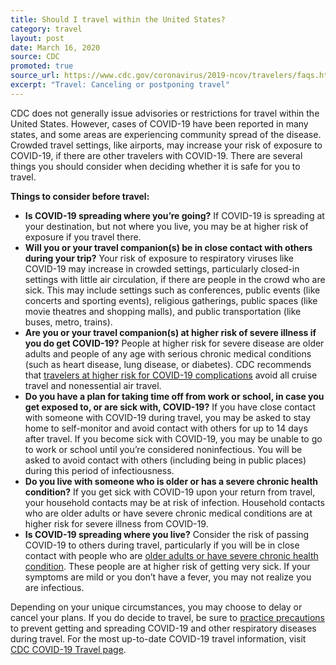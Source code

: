 ```yaml
---
title: Should I travel within the United States?
category: travel
layout: post
date: March 16, 2020
source: CDC
promoted: true
source_url: https://www.cdc.gov/coronavirus/2019-ncov/travelers/faqs.html
excerpt: "Travel: Canceling or postponing travel"
---
```


CDC does not generally issue advisories or restrictions for travel within the United States. However, cases of COVID-19 have been reported in many states, and some areas are experiencing community spread of the disease. Crowded travel settings, like airports, may increase your risk of exposure to COVID-19, if there are other travelers with COVID-19. There are several things you should consider when deciding whether it is safe for you to travel.

**Things to consider before travel:**
* **Is COVID-19 spreading where you’re going?** If COVID-19 is spreading at your destination, but not where you live, you may be at higher risk of exposure if you travel there.
* **Will you or your travel companion(s) be in close contact with others during your trip?** Your risk of exposure to respiratory viruses like COVID-19 may increase in crowded settings, particularly closed-in settings with little air circulation, if there are people in the crowd who are sick. This may include settings such as conferences, public events (like concerts and sporting events), religious gatherings, public spaces (like movie theatres and shopping malls), and public transportation (like buses, metro, trains).
* **Are you or your travel companion(s) at higher risk of severe illness if you do get COVID-19?** People at higher risk for severe disease are older adults and people of any age with serious chronic medical conditions (such as heart disease, lung disease, or diabetes). CDC recommends that <a href="https://www.cdc.gov/coronavirus/2019-ncov/specific-groups/high-risk-complications.html"> travelers at higher risk for COVID-19 complications</a> avoid all cruise travel and nonessential air travel.
* **Do you have a plan for taking time off from work or school, in case you get exposed to, or are sick with, COVID-19?** If you have close contact with someone with COVID-19 during travel, you may be asked to stay home to self-monitor and avoid contact with others for up to 14 days after travel. If you become sick with COVID-19, you may be unable to go to work or school until you’re considered noninfectious. You will be asked to avoid contact with others (including being in public places) during this period of infectiousness.
* **Do you live with someone who is older or has a severe chronic health condition?** If you get sick with COVID-19 upon your return from travel, your household contacts may be at risk of infection. Household contacts who are older adults or have severe chronic medical conditions are at higher risk for severe illness from COVID-19.
* **Is COVID-19 spreading where you live?** Consider the risk of passing COVID-19 to others during travel, particularly if you will be in close contact with people who are <a href="https://www.cdc.gov/coronavirus/2019-ncov/specific-groups/high-risk-complications.html#who-is-higher-risk"> older adults or have severe chronic health condition</a>. These people are at higher risk of getting very sick. If your symptoms are mild or you don’t have a fever, you may not realize you are infectious.

Depending on your unique circumstances, you may choose to delay or cancel your plans. If you do decide to travel, be sure to <a href="https://www.cdc.gov/coronavirus/2019-ncov/about/prevention-treatment.html"> practice precautions</a> to prevent getting and spreading COVID-19 and other respiratory diseases during travel. For the most up-to-date COVID-19 travel information, visit <a href="https://www.cdc.gov/coronavirus/2019-ncov/travelers/index.html"> CDC COVID-19 Travel page</a>.  
